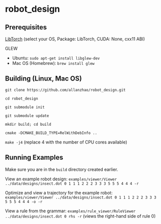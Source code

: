 # robot_design

## Prerequisites

[LibTorch](https://pytorch.org/get-started/locally/) (select your OS, Package: LibTorch, CUDA: None, cxx11 ABI)

GLEW
* Ubuntu: `sudo apt-get install libglew-dev`
* Mac OS (Homebrew): `brew install glew`

## Building (Linux, Mac OS)

`git clone https://github.com/allanzhao/robot_design.git`

`cd robot_design`

`git submodule init`

`git submodule update`

`mkdir build; cd build`

`cmake -DCMAKE_BUILD_TYPE=RelWithDebInfo ..`

`make -j4` (replace 4 with the number of CPU cores available)

## Running Examples

Make sure you are in the `build` directory created earlier.

View an example robot design:
`examples/viewer/Viewer ../data/designs/insect.dot 0 1 1 1 2 2 2 3 3 3 5 5 5 4 4 4 -r`

Optimize and view a trajectory for the example robot:
`examples/viewer/Viewer ../data/designs/insect.dot 0 1 1 1 2 2 2 3 3 3 5 5 5 4 4 4 -o -r`

View a rule from the grammar:
`examples/rule_viewer/RuleViewer ../data/designs/insect.dot 0 rhs -r` (views the right-hand side of rule 0)
